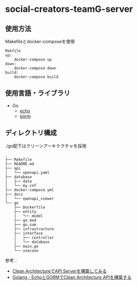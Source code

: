 # social-creators-teamG-server

## 使用方法
Makefileとdocker-composeを使用  
```
Makfile
up:
	docker-compose up
down:
	docker-compose down
build:
	docker-compose build
```

## 使用言語・ライブラリ
- Go
  - [echo](https://github.com/labstack/echo)
  - [gorm](https://github.com/go-gorm/gorm)

## ディレクトリ構成
./go配下はクリーンアーキテクチャを採用  
```
.
├── Makefile
├── README.md
├── api
│   └── openapi.yaml
├── database
│   ├── data
│   └── my.cnf
├── docker-compose.yml
├── docs
│   └── openapi_viewer
└── go
    ├── Dockerfile
    ├── entity
    │   └── model
    ├── go.mod
    ├── go.sum
    ├── infrastracture
    ├── interface
    │   ├── controller
    │   └── database
    ├── main.go
    └── usecase
```
参考：
- [Clean ArchitectureでAPI Serverを構築してみる](https://qiita.com/hirotakan/items/698c1f5773a3cca6193e)
- [Golang - EchoとGORMでClean Architecture APIを構築する](https://qiita.com/so-heee/items/0cca93008eae635c642a)
